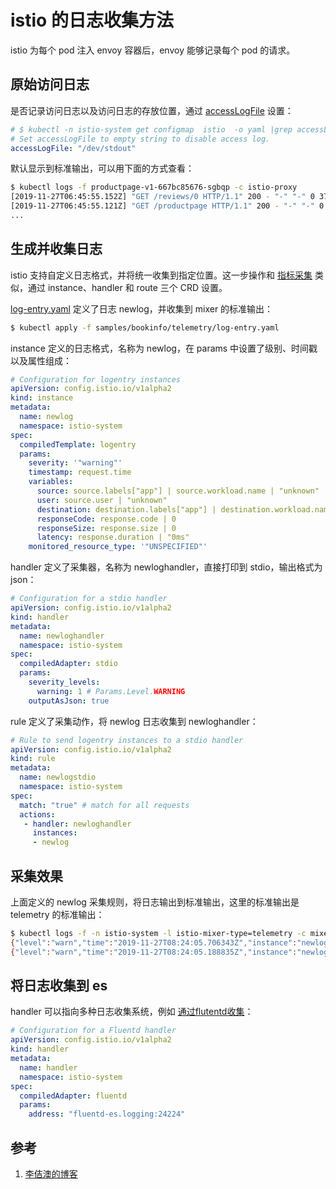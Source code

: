 <!-- toc -->
# istio 的日志收集方法

istio 为每个 pod 注入 envoy 容器后，envoy 能够记录每个 pod 的请求。

## 原始访问日志

是否记录访问日志以及访问日志的存放位置，通过 [accessLogFile][4] 设置：

```yaml
# $ kubectl -n istio-system get configmap  istio  -o yaml |grep accessLogFile
# Set accessLogFile to empty string to disable access log.
accessLogFile: "/dev/stdout"
```

默认显示到标准输出，可以用下面的方式查看：

```sh
$ kubectl logs -f productpage-v1-667bc85676-sgbqp -c istio-proxy
[2019-11-27T06:45:55.152Z] "GET /reviews/0 HTTP/1.1" 200 - "-" "-" 0 379 74 74 "-" "Mozilla/5.0 (Macintosh; Intel Mac OS X 10_14_0) AppleWebKit/537.36 (KHTML, like Gecko) Chrome/78.0.3904.97 Safari/537.36" "105f2059-fbc8-9446-8bbb-b9c1a37019bd" "reviews:9080" "172.17.0.32:9080" outbound|9080|v2|reviews.default.svc.cluster.local - 10.100.249.106:9080 172.17.0.27:40612 - -
[2019-11-27T06:45:55.121Z] "GET /productpage HTTP/1.1" 200 - "-" "-" 0 5286 110 103 "172.17.0.1" "Mozilla/5.0 (Macintosh; Intel Mac OS X 10_14_0) AppleWebKit/537.36 (KHTML, like Gecko) Chrome/78.0.3904.97 Safari/537.36" "105f2059-fbc8-9446-8bbb-b9c1a37019bd" "192.168.99.100:31380" "127.0.0.1:9080" inbound|9080|http|productpage.default.svc.cluster.local - 172.17.0.27:9080 172.17.0.1:0 - default
...
```

## 生成并收集日志

istio 支持自定义日志格式，并将统一收集到指定位置。这一步操作和 [指标采集](./metrics.md) 类似，通过 instance、handler 和 route 三个 CRD 设置。

[log-entry.yaml][5] 定义了日志 newlog，并收集到 mixer 的标准输出：

```sh
$ kubectl apply -f samples/bookinfo/telemetry/log-entry.yaml
```

instance 定义的日志格式，名称为 newlog，在 params 中设置了级别、时间戳以及属性组成：

```yaml
# Configuration for logentry instances
apiVersion: config.istio.io/v1alpha2
kind: instance
metadata:
  name: newlog
  namespace: istio-system
spec:
  compiledTemplate: logentry
  params:
    severity: '"warning"'
    timestamp: request.time
    variables:
      source: source.labels["app"] | source.workload.name | "unknown"
      user: source.user | "unknown"
      destination: destination.labels["app"] | destination.workload.name | "unknown"
      responseCode: response.code | 0
      responseSize: response.size | 0
      latency: response.duration | "0ms"
    monitored_resource_type: '"UNSPECIFIED"'
```

handler 定义了采集器，名称为 newloghandler，直接打印到 stdio，输出格式为 json：

```yaml
# Configuration for a stdio handler
apiVersion: config.istio.io/v1alpha2
kind: handler
metadata:
  name: newloghandler
  namespace: istio-system
spec:
  compiledAdapter: stdio
  params:
    severity_levels:
      warning: 1 # Params.Level.WARNING
    outputAsJson: true
```

rule 定义了采集动作，将 newlog 日志收集到 newloghandler：

```yaml
# Rule to send logentry instances to a stdio handler
apiVersion: config.istio.io/v1alpha2
kind: rule
metadata:
  name: newlogstdio
  namespace: istio-system
spec:
  match: "true" # match for all requests
  actions:
   - handler: newloghandler
     instances:
     - newlog
```

## 采集效果

上面定义的 newlog 采集规则，将日志输出到标准输出，这里的标准输出是 telemetry 的标准输出：

```sh
$ kubectl logs -f -n istio-system -l istio-mixer-type=telemetry -c mixer 
{"level":"warn","time":"2019-11-27T08:24:05.706343Z","instance":"newlog.instance.istio-system","destination":"productpage","latency":"1.072931146s","responseCode":200,"responseSize":4183,"source":"istio-ingressgateway","user":"unknown"}
{"level":"warn","time":"2019-11-27T08:24:05.188835Z","instance":"newlog.instance.istio-system","destination":"productpage","latency":"1.654626443s","responseCode":200,"responseSize":4183,"source":"istio-ingressgateway","user":"unknown"}
```

## 将日志收集到 es

handler 可以指向多种日志收集系统，例如 [通过flutentd收集][3]：

```yaml
# Configuration for a Fluentd handler
apiVersion: config.istio.io/v1alpha2
kind: handler
metadata:
  name: handler
  namespace: istio-system
spec:
  compiledAdapter: fluentd
  params:
    address: "fluentd-es.logging:24224"
```

## 参考

1. [李佶澳的博客][1]

[1]: https://www.lijiaocn.com "李佶澳的博客"
[2]: https://istio.io/docs/tasks/observability/logs/access-log/ "Getting Envoy's Access Logs"
[3]: https://istio.io/docs/tasks/observability/logs/fluentd/ "Logging with Fluentd"
[4]: https://istio.io/docs/tasks/observability/logs/access-log/ "access-log"
[5]: https://istio.io/docs/tasks/observability/logs/collecting-logs/ "Collecting Logs"
